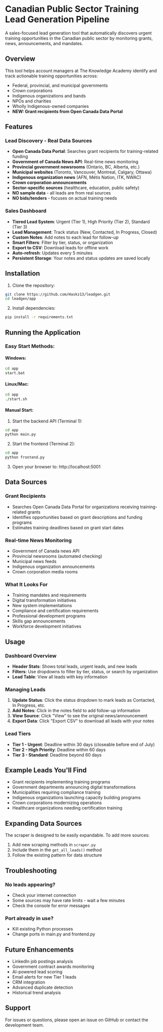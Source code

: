 # Canadian Public Sector Training Lead Generation Pipeline

A sales-focused lead generation tool that automatically discovers urgent training opportunities in the Canadian public sector by monitoring grants, news, announcements, and mandates.

## Overview

This tool helps account managers at The Knowledge Academy identify and track actionable training opportunities across:
- Federal, provincial, and municipal governments
- Crown corporations
- Indigenous organizations and bands
- NPOs and charities
- Wholly Indigenous-owned companies
- **NEW: Grant recipients from Open Canada Data Portal**

## Features

### Lead Discovery - Real Data Sources
- **Open Canada Data Portal**: Searches grant recipients for training-related funding
- **Government of Canada News API**: Real-time news monitoring
- **Provincial government newsrooms** (Ontario, BC, Alberta, etc.)
- **Municipal websites** (Toronto, Vancouver, Montreal, Calgary, Ottawa)
- **Indigenous organization news** (AFN, Métis Nation, ITK, NWAC)
- **Crown corporation announcements**
- **Sector-specific sources** (healthcare, education, public safety)
- **NO sample data** - all leads are from real sources
- **NO bids/tenders** - focuses on actual training needs

### Sales Dashboard
- **Tiered Lead System**: Urgent (Tier 1), High Priority (Tier 2), Standard (Tier 3)
- **Lead Management**: Track status (New, Contacted, In Progress, Closed)
- **Custom Notes**: Add notes to each lead for follow-up
- **Smart Filters**: Filter by tier, status, or organization
- **Export to CSV**: Download leads for offline work
- **Auto-refresh**: Updates every 5 minutes
- **Persistent Storage**: Your notes and status updates are saved locally

## Installation

1. Clone the repository:
```bash
git clone https://github.com/Haskz13/leadgen.git
cd leadgen/app
```

2. Install dependencies:
```bash
pip install -r requirements.txt
```

## Running the Application

### Easy Start Methods:

#### Windows:
```bash
cd app
start.bat
```

#### Linux/Mac:
```bash
cd app
./start.sh
```

#### Manual Start:
1. Start the backend API (Terminal 1):
```bash
cd app
python main.py
```

2. Start the frontend (Terminal 2):
```bash
cd app
python frontend.py
```

3. Open your browser to: http://localhost:5001

## Data Sources

### Grant Recipients
- Searches Open Canada Data Portal for organizations receiving training-related grants
- Identifies opportunities based on grant descriptions and funding programs
- Estimates training deadlines based on grant start dates

### Real-time News Monitoring
- Government of Canada news API
- Provincial newsrooms (automated checking)
- Municipal news feeds
- Indigenous organization announcements
- Crown corporation media rooms

### What It Looks For
- Training mandates and requirements
- Digital transformation initiatives
- New system implementations
- Compliance and certification requirements
- Professional development programs
- Skills gap announcements
- Workforce development initiatives

## Usage

### Dashboard Overview
- **Header Stats**: Shows total leads, urgent leads, and new leads
- **Filters**: Use dropdowns to filter by tier, status, or search by organization
- **Lead Table**: View all leads with key information

### Managing Leads
1. **Update Status**: Click the status dropdown to mark leads as Contacted, In Progress, etc.
2. **Add Notes**: Click in the notes field to add follow-up information
3. **View Source**: Click "View" to see the original news/announcement
4. **Export Data**: Click "Export CSV" to download all leads with your notes

### Lead Tiers
- **Tier 1 - Urgent**: Deadline within 30 days (closeable before end of July)
- **Tier 2 - High Priority**: Deadline within 60 days  
- **Tier 3 - Standard**: Deadline beyond 60 days

## Example Leads You'll Find

- Grant recipients implementing training programs
- Government departments announcing digital transformations
- Municipalities requiring compliance training
- Indigenous organizations launching capacity building programs
- Crown corporations modernizing operations
- Healthcare organizations needing certification training

## Expanding Data Sources

The scraper is designed to be easily expandable. To add more sources:
1. Add new scraping methods in `scraper.py`
2. Include them in the `get_all_leads()` method
3. Follow the existing pattern for data structure

## Troubleshooting

### No leads appearing?
- Check your internet connection
- Some sources may have rate limits - wait a few minutes
- Check the console for error messages

### Port already in use?
- Kill existing Python processes
- Change ports in main.py and frontend.py

## Future Enhancements

- LinkedIn job postings analysis
- Government contract awards monitoring
- AI-powered lead scoring
- Email alerts for new Tier 1 leads
- CRM integration
- Advanced duplicate detection
- Historical trend analysis

## Support

For issues or questions, please open an issue on GitHub or contact the development team.